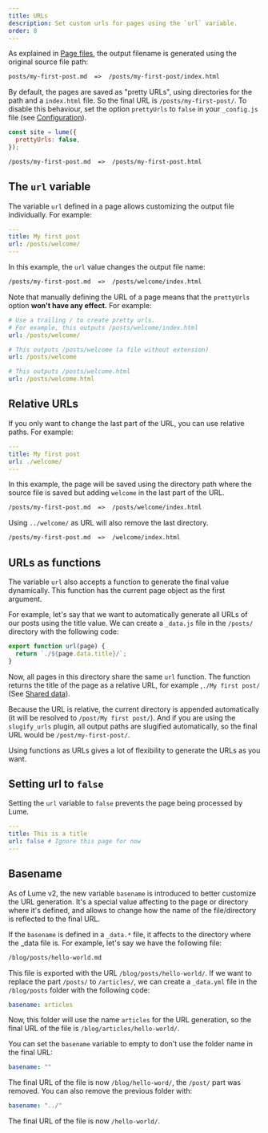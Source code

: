 ```yaml
---
title: URLs
description: Set custom urls for pages using the `url` variable.
order: 8
---
```


As explained in [Page files](../creating-pages/page-files.md), the output
filename is generated using the original source file path:

```txt
posts/my-first-post.md  =>  /posts/my-first-post/index.html
```

By default, the pages are saved as "pretty URLs", using directories for the path
and a `index.html` file. So the final URL is `/posts/my-first-post/`. To disable
this behaviour, set the option `prettyUrls` to `false` in your `_config.js` file
(see [Configuration](../configuration/config-file.md#prettyurls)).

```js
const site = lume({
  prettyUrls: false,
});
```

```txt
/posts/my-first-post.md  =>  /posts/my-first-post.html
```

## The `url` variable

The variable `url` defined in a page allows customizing the output file
individually. For example:

```yml
---
title: My first post
url: /posts/welcome/
---
```

In this example, the `url` value changes the output file name:

```txt
/posts/my-first-post.md  =>  /posts/welcome/index.html
```

Note that manually defining the URL of a page means that the `prettyUrls` option
**won't have any effect.** For example:

```yml
# Use a trailing / to create pretty urls.
# For example, this outputs /posts/welcome/index.html
url: /posts/welcome/

# This outputs /posts/welcome (a file without extension)
url: /posts/welcome

# This outputs /posts/welcome.html
url: /posts/welcome.html
```

## Relative URLs

If you only want to change the last part of the URL, you can use relative paths.
For example:

```yml
---
title: My first post
url: ./welcome/
---
```

In this example, the page will be saved using the directory path where the
source file is saved but adding `welcome` in the last part of the URL.

```txt
/posts/my-first-post.md  =>  /posts/welcome/index.html
```

Using `../welcome/` as URL will also remove the last directory.

```txt
/posts/my-first-post.md  =>  /welcome/index.html
```

## URLs as functions

The variable `url` also accepts a function to generate the final value
dynamically. This function has the current page object as the first argument.

For example, let's say that we want to automatically generate all URLs of our
posts using the title value. We can create a `_data.js` file in the `/posts/`
directory with the following code:

```js
export function url(page) {
  return `./${page.data.title}/`;
}
```

Now, all pages in this directory share the same `url` function. The function
returns the title of the page as a relative URL, for example ,`./My first post/`
(See [Shared data](../creating-pages/shared-data.md)).

Because the URL is relative, the current directory is appended automatically (it
will be resolved to `/post/My first post/`). And if you are using the
`slugify_urls` plugin, all output paths are slugified automatically, so the
final URL would be `/post/my-first-post/`.

Using functions as URLs gives a lot of flexibility to generate the URLs as you
want.

## Setting url to `false`

Setting the `url` variable to `false` prevents the page being processed by Lume.

```yml
---
title: This is a title
url: false # Ignore this page for now
---
```

## Basename

As of Lume v2, the new variable `basename` is introduced to better customize the
URL generation. It's a special value affecting to the page or directory where
it's defined, and allows to change how the name of the file/directory is
reflected to the final URL.

If the `basename` is defined in a `_data.*` file, it affects to the directory
where the _data file is. For example, let's say we have the following file:

```txt
/blog/posts/hello-world.md
```

This file is exported with the URL `/blog/posts/hello-world/`. If we want to
replace the part `/posts/` to `/articles/`, we can create a `_data.yml` file in
the `/blog/posts` folder with the following code:

```yml
basename: articles
```

Now, this folder will use the name `articles` for the URL generation, so the
final URL of the file is `/blog/articles/hello-world/`.

You can set the `basename` variable to empty to don't use the folder name in the
final URL:

```yml
basename: ""
```

The final URL of the file is now `/blog/hello-word/`, the `/post/` part was
removed. You can also remove the previous folder with:

```yml
basename: "../"
```

The final URL of the file is now `/hello-world/`.
